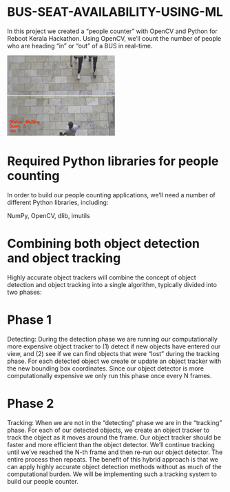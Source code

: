 # BUS-SEAT-AVAILABILITY-USING-ML

In this project we created a “people counter” with OpenCV and Python for Reboot Kerala Hackathon. Using OpenCV, we’ll count the number of people who are heading “in” or “out” of a BUS in real-time.

![](opencv_people_counter_result01.gif)

# Required Python libraries for people counting
In order to build our people counting applications, we’ll need a number of different Python libraries, including:

NumPy,
OpenCV,
dlib,
imutils

# Combining both object detection and object tracking
Highly accurate object trackers will combine the concept of object detection and object tracking into a single algorithm, typically divided into two phases:

# Phase 1
Detecting: During the detection phase we are running our computationally more expensive object tracker to (1) detect if new objects have entered our view, and (2) see if we can find objects that were “lost” during the tracking phase. For each detected object we create or update an object tracker with the new bounding box coordinates. Since our object detector is more computationally expensive we only run this phase once every N frames.
# Phase 2 
Tracking: When we are not in the “detecting” phase we are in the “tracking” phase. For each of our detected objects, we create an object tracker to track the object as it moves around the frame. Our object tracker should be faster and more efficient than the object detector. We’ll continue tracking until we’ve reached the N-th frame and then re-run our object detector. The entire process then repeats.
The benefit of this hybrid approach is that we can apply highly accurate object detection methods without as much of the computational burden. We will be implementing such a tracking system to build our people counter.

